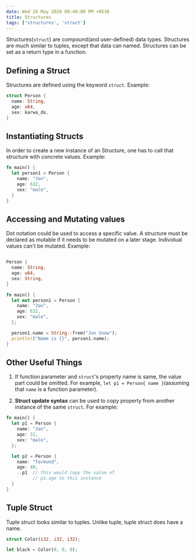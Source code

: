 ```yaml
---
date: Wed 20 May 2020 09:40:00 PM +0530
title: Structures
tags: ['structures', 'struct']
---
```


Structures(`struct`) are compound(and user-defined) data types. Structures are much similar to tuples, except that data can named. Structures can be set as a return type in a function.

## Defining a Struct

Structures are defined using the keyword `struct`. Example:

```rs
struct Person {
  name: String,
  age: u64,
  sex: karwa_do,
}
```

## Instantiating Structs

In order to create a new instance of an Structure, one has to call that structure with concrete values. Example:

```rs
fn main() {
  let person1 = Person {
    name: "Jon",
    age: 632,
    sex: "male",
  }
}
```

## Accessing and Mutating values

Dot notation could be used to access a specific value. A structure must be declared as mutable if it needs to be mutated on a later stage. Individual values can't be mutated. Example:

```rs

Person {
  name: String,
  age: u64,
  sex: String,
}

fn main() {
  let mut person1 = Person {
    name: "Jon",
    age: 632,
    sex: "male",
  };

  person1.name = String::from("Jon Snow");
  println!("Name is {}", person1.name);
}
```

## Other Useful Things

1. If function parameter and `struct`'s property name is same, the value part could be omitted. For example, `let p1 = Person{ name }`(assuming that `name` is a function parameter).

2. **Struct update syntax** can be used to copy property from another instance of the same `struct`. For example:

```rs
fn main() {
  let p1 = Person {
    name: "Jon",
    age: 32,
    sex: "male",
  };

  let p2 = Person {
    name: "Tormund",
    age: 40,
    ..p1  // this would copy the value of
          // p1.age to this instance
  }
}
```

## Tuple Struct

Tuple struct looks similar to tuples. Unlike tuple, tuple struct does have a name.

```rs
struct Color(i32, i32, i32);

let black = Color(0, 0, 0);
```
